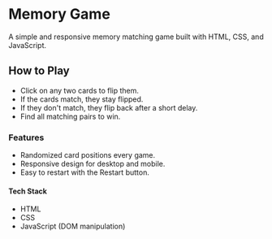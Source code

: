 # Memory Game

A simple and responsive memory matching game built with HTML, CSS, and JavaScript.

## How to Play

- Click on any two cards to flip them.
- If the cards match, they stay flipped.
- If they don't match, they flip back after a short delay.
- Find all matching pairs to win.

### Features

- Randomized card positions every game.
- Responsive design for desktop and mobile.
- Easy to restart with the Restart button.

#### Tech Stack

- HTML
- CSS
- JavaScript (DOM manipulation)

